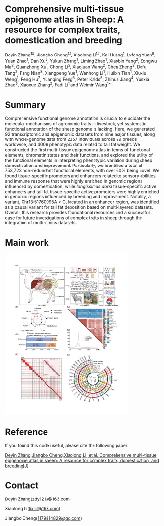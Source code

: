 # Comprehensive multi-tissue epigenome atlas in Sheep: A resource for complex traits, domestication and breeding

Deyin Zhang<sup>1#</sup>, Jiangbo Cheng<sup>1#</sup>, Xiaolong Li<sup>1#</sup>, Kai Huang<sup>1</sup>, Lvfeng Yuan<sup>9</sup>, Yuan Zhao<sup>1</sup>, Dan Xu<sup>2</sup>, Yukun Zhang<sup>1</sup>, Liming Zhao<sup>1</sup>, Xiaobin Yang<sup>2</sup>, Zongwu Ma<sup>2</sup>, Quanzhong Xu<sup>1</sup>, Chong Li<sup>2</sup>, Xiaojuan Wang<sup>2</sup>, Chen Zheng<sup>2</sup>, Defu Tang<sup>2</sup>, Fang Nian<sup>8</sup>, Xiangpeng Yue<sup>1</sup>, Wanhong Li<sup>1</sup>, Huibin Tian<sup>1</sup>, Xiuxiu Weng<sup>1</sup>, Peng Hu<sup>7</sup>, Yuanqing Feng<sup>6</sup>, Peter Kalds<sup>5</sup>, Zhihua Jiang<sup>4</sup>, Yunxia Zhao<sup>3</sup>, Xiaoxue Zhang<sup>2</sup>, Fadi Li<sup>1</sup> and Weimin Wang<sup>1*</sup>

# Summary

Comprehensive functional genome annotation is crucial to elucidate the molecular mechanisms of agronomic traits in livestock, yet systematic functional annotation of the sheep genome is lacking. Here, we generated 92 transcriptomic and epigenomic datasets from nine major tissues, along with whole-genome data from 2357 individuals across 29 breeds worldwide, and 4006 phenotypic data related to tail fat weight. We constructed the first multi-tissue epigenome atlas in terms of functional elements, chromatin states and their functions, and explored the utility of the functional elements in interpreting phenotypic variation during sheep domestication and improvement. Particularly, we identified a total of 753,723 non-redundant functional elements, with over 60% being novel. We found tissue-specific promoters and enhancers related to sensory abilities and immune response that were highly enriched in genomic regions influenced by domestication, while *longissimus dorsi* tissue-specific active enhancers and tail fat tissue-specific active promoters were highly enriched in genomic regions influenced by breeding and improvement. Notably, a variant, Chr13:51760995A > C, located in an enhancer region, was identified as a causal variant for tail fat deposition based on multi-layered datasets. Overall, this research provides foundational resources and a successful case for future investigations of complex traits in sheep through the integration of multi-omics datasets.

# Main work

<img src="test_up.assets/work.png" alt="work" width="80%" />


# Reference
If you found this code useful, please cite the following paper:

[Deyin Zhang,Jiangbo Cheng,Xiaolong Li, et al. Comprehensive multi-tissue epigenome atlas in sheep: A resource for complex traits, domestication, and breeding[J]](https://onlinelibrary.wiley.com/doi/10.1002/imt2.254)


# Contact

Deyin Zhang(zdy1213@163.com)

Xiaolong Li(lixllil@163.com)

Jiangbo Cheng(1179814829@qq.com)





